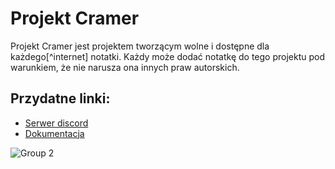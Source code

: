 # Projekt Cramer

Projekt Cramer jest projektem tworzącym wolne i dostępne dla każdego[^internet] notatki.
Każdy może dodać notatkę do tego projektu pod warunkiem, że nie narusza ona innych praw autorskich.

## Przydatne linki:
* [Serwer discord](https://discord.gg/gHBzHTr6JD)
* [Dokumentacja](https://notes.tobiasbot.ovh/contributing)

![Group 2](https://user-images.githubusercontent.com/58445363/176503322-79130a6e-d093-44c3-9f3c-6129c833b69e.png)
